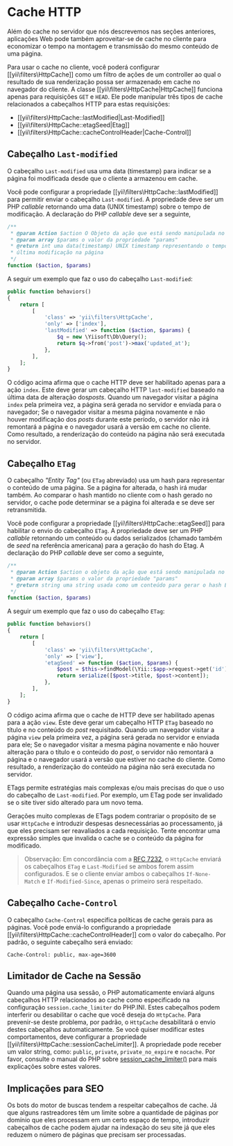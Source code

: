 Cache HTTP
============

Além do cache no servidor que nós descrevemos nas seções anteriores, aplicações Web pode também aproveitar-se
de cache no cliente para economizar o tempo na montagem e transmissão do mesmo conteúdo de uma página.

Para usar o cache no cliente, você poderá configurar [[yii\filters\HttpCache]] como um filtro de ações de um controller ao qual o resultado de sua renderização possa ser armazenado em cache no navegador do cliente. A classe [[yii\filters\HttpCache|HttpCache]] funciona apenas para requisições `GET` e `HEAD`. Ele pode manipular três tipos de cache relacionados a cabeçalhos HTTP para estas requisições:

* [[yii\filters\HttpCache::lastModified|Last-Modified]]
* [[yii\filters\HttpCache::etagSeed|Etag]]
* [[yii\filters\HttpCache::cacheControlHeader|Cache-Control]]


## Cabeçalho `Last-modified` <span id="last-modified"></span>

O cabeçalho `Last-modified` usa uma data (timestamp) para indicar se a página foi modificada desde que o cliente a armazenou em cache.

Você pode configurar a propriedade [[yii\filters\HttpCache::lastModified]] para permitir enviar o cabeçalho `Last-modified`. A propriedade deve ser um PHP *callable* retornando uma data (UNIX timestamp) sobre o tempo de modificação. A declaração do PHP *callable* deve ser a seguinte,

```php
/**
 * @param Action $action O Objeto da ação que está sendo manipulada no momento
 * @param array $params o valor da propriedade "params"
 * @return int uma data(timestamp) UNIX timestamp representando o tempo da
 * última modificação na página
 */
function ($action, $params)
```

A seguir um exemplo que faz o uso do cabeçalho `Last-modified`:

```php
public function behaviors()
{
    return [
        [
            'class' => 'yii\filters\HttpCache',
            'only' => ['index'],
            'lastModified' => function ($action, $params) {
                $q = new \Yiisoft\Db\Query();
                return $q->from('post')->max('updated_at');
            },
        ],
    ];
}
```

O código acima afirma que o cache HTTP deve ser habilitado apenas para a ação `index`. Este deve
gerar um cabeçalho HTTP `last-modified` baseado na última data de alteração dos*posts*. Quando um
navegador visitar a página `index` pela primeira vez, a página será gerada no servidor e enviada para
o navegador; Se o navegador visitar a mesma página novamente e não houver modificação dos *posts* durante este
período, o servidor não irá remontará a página e o navegador usará a versão em cache no cliente.
Como resultado, a renderização do conteúdo na página não será executada no servidor.


## Cabeçalho `ETag` <span id="etag"></span>

O cabeçalho *"Entity Tag"* (ou `ETag` abreviado) usa um hash para representar o conteúdo de uma página.
Se a página for alterada, o hash irá mudar também. Ao comparar o hash mantido no cliente com o hash gerado no
servidor, o cache pode determinar se a página foi alterada e se deve ser retransmitida.

Você pode configurar a propriedade [[yii\filters\HttpCache::etagSeed]] para habilitar o envio do cabeçalho `ETag`.
A propriedade deve ser um PHP *callable* retornando um conteúdo ou dados serializados (chamado também de *seed* na referência americana) para a geração do hash do Etag. A declaração do PHP *callable* deve ser como a seguinte,

```php
/**
 * @param Action $action o objeto da ação que está sendo manipulada no momento
 * @param array $params o valor da propriedade "params"
 * @return string uma string usada como um conteúdo para gerar o hash ETag
 */
function ($action, $params)
```

A seguir um exemplo que faz o uso do cabeçalho `ETag`:

```php
public function behaviors()
{
    return [
        [
            'class' => 'yii\filters\HttpCache',
            'only' => ['view'],
            'etagSeed' => function ($action, $params) {
                $post = $this->findModel(\Yii::$app->request->get('id'));
                return serialize([$post->title, $post->content]);
            },
        ],
    ];
}
```

O código acima afirma que o cache de HTTP deve ser habilitado apenas para a ação `view`. Este deve
gerar um cabeçalho HTTP `ETag` baseado no título e no conteúdo do *post* requisitado. Quando um navegador visitar
a página `view` pela primeira vez, a página será gerada no servidor e enviada para ele; Se o navegador visitar
a mesma página novamente e não houver alteração para o título e o conteúdo do *post*, o servidor não remontará
a página e o navegador usará a versão que estiver no cache do cliente. Como resultado, a renderização do
conteúdo na página não será executada no servidor.

ETags permite estratégias mais complexas e/ou mais precisas do que o uso do cabeçalho de `Last-modified`.
Por exemplo, um ETag pode ser invalidado se o site tiver sido alterado para um novo tema.

Gerações muito complexas de ETags podem contrariar o propósito de se usar `HttpCache` e introduzir despesas desnecessárias ao processamento, já que eles precisam ser reavaliados a cada requisição.
Tente encontrar uma expressão simples que invalida o cache se o conteúdo da página for modificado.

> Observação: Em concordância com a [RFC 7232](http://tools.ietf.org/html/rfc7232#section-2.4), o
  `HttpCache` enviará os cabeçalhos `ETag` e `Last-Modified` se ambos forem assim configurados.
  E se o cliente enviar ambos o cabeçalhos `If-None-Match` e `If-Modified-Since`, apenas o primeiro será
  respeitado.


## Cabeçalho `Cache-Control` <span id="cache-control"></span>

O cabeçalho `Cache-Control` especifica políticas de cache gerais para as páginas. Você pode enviá-lo configurando a propriedade [[yii\filters\HttpCache::cacheControlHeader]] com o valor do cabeçalho. Por padrão, o seguinte cabeçalho será enviado:

```
Cache-Control: public, max-age=3600
```


## Limitador de Cache na Sessão <span id="session-cache-limiter"></span>

Quando uma página usa sessão, o PHP automaticamente enviará alguns cabeçalhos HTTP relacionados ao cache
como especificado na configuração `session.cache_limiter` do PHP.INI. Estes cabeçalhos podem interferir ou
desabilitar o cache que você deseja do `HttpCache`. Para prevenir-se deste problema, por padrão, o `HttpCache`
desabilitará o envio destes cabeçalhos automaticamente. Se você quiser modificar estes comportamentos, deve
configurar a propriedade [[yii\filters\HttpCache::sessionCacheLimiter]]. A propriedade pode receber um valor string, como: `public`, `private`, `private_no_expire` e `nocache`. Por favor, consulte o manual do
PHP sobre [session_cache_limiter()](http://www.php.net/manual/en/function.session-cache-limiter.php)
para mais explicações sobre estes valores.


## Implicações para SEO <span id="seo-implications"></span>

Os bots do motor de buscas tendem a respeitar cabeçalhos de cache. Já que alguns rastreadores têm um limite sobre a quantidade de páginas por domínio que eles processam em um certo espaço de tempo, introduzir cabeçalhos de cache podem
ajudar na indexação do seu site já que eles reduzem o número de páginas que precisam ser processadas.

